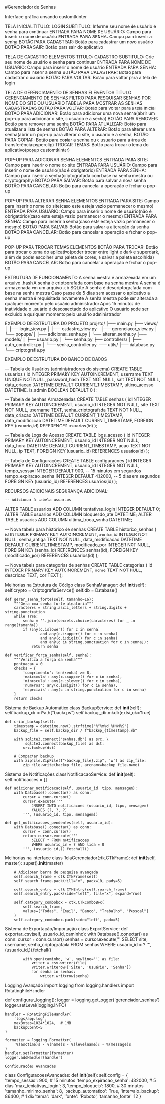 #Gerenciador de Senhas

Interface gráfica unsando customtkinter

TELA INICIAL
        TITULO: LOGIN
        SUBTITULO: Informe seu nome de usuário e senha para continuar
        ENTRADA PARA NOME DE USUÁRIO: Campo para inserir o nome de usuário
        ENTRADA PARA SENHA: Campo para inserir a senha
        BOTÃO PARA CADASTRAR: Botão para cadastrar um novo usuário
        BOTÃO PARA SAIR: Botão para sair do aplicativo

TELA DE CADASTRO
	ELEMENTOS
        TITULO: CADASTRO
        SUBTITULO: Crie seu nome de usuário e senha para continuar
        ENTRADA PARA NOME DE USUÁRIO: Campo para inserir o nome de usuário
        ENTRADA PARA SENHA: Campo para inserir a senha
        BOTÃO PARA CADASTRAR: Botão para cadastrar o usuário
        BOTÃO PARA VOLTAR: Botão para voltar para a tela de login

TELA DE GERENCIAMENTO DE SENHAS
	ELEMENTOS
        TITULO: GERENCIAMENTO DE SENHAS
        FILTRO PARA PESQUISAR SENHAS POR NOME DO SITE OU USUÁRIO
        TABELA PARA MOSTRAR AS SENHAS CADASTRADAS
        BOTÃO PARA VOLTAR: Botão para voltar para a tela inicial
        BOTÃO PARA ADICIONAR: Botão para adicionar uma nova senha(abrir um pop-up para adicionar o site, o usuario e a senha)
        BOTÃO PARA REMOVER: Botão para remover uma senha
        BOTÃO PARA ATUALIZAR: Botão para atualizar a lista de senhas
        BOTÃO PARA ALTERAR: Botão para alterar uma senha(abrir um pop-up para alterar o site, o usuario e a senha)
        BOTÃO PARA COPIAR: Botão para copiar a senha ou o usuario para a área de transferência(pyperclip)
        TROCAR TEMAS: Botão para trocar o tema do aplicativo(popup customtkinter)

POP-UP PARA ADICIONAR SENHA
	ELEMENTOS
        ENTRADA PARA SITE: Campo para inserir o nome do site
        ENTRADA PARA USUÁRIO: Campo para inserir o nome de usuário(não é obrigatório)
        ENTRADA PARA SENHA: Campo para inserir a senha(criptografada com base na senha mestra ou cryptography)
        BOTÃO PARA SALVAR: Botão para salvar a nova senha
        BOTÃO PARA CANCELAR: Botão para cancelar a operação e fechar o pop-up

POP-UP PARA ALTERAR SENHA
	ELEMENTOS
        ENTRADA PARA SITE: Campo para inserir o nome do site(caso este esteja vazio permanecer o mesmo)
        ENTRADA PARA USUÁRIO: Campo para inserir o nome de usuário(não é obrigatório)(caso este esteja vazio permanecer o mesmo)
        ENTRADA PARA SENHA: Campo para inserir a senha(caso este esteja vazio permanecer o mesmo)
        BOTÃO PARA SALVAR: Botão para salvar a alteração da senha
        BOTÃO PARA CANCELAR: Botão para cancelar a operação e fechar o pop-up

POP-UP PARA TROCAR TEMAS
	ELEMENTOS
        BOTÃO PARA TROCAR: Botão para trocar o tema do aplicativo(poder trocar entre light e dark e superdark, além de poder escolher uma paleta de cores, e salvar a paleta escolhida)
        BOTÃO PARA CANCELAR: Botão para cancelar a operação e fechar o pop-up

ESTRUTURA DE FUNCIONAMENTO
    A senha mestra é armazenada em um arquivo .hash
    A senha é criptografada com base na senha mestra
    A senha é armazenada em um arquivo .db SQLite
    A senha é descriptografada com base na senha mestra
    Caso passe de 5 dias sem acessar o aplicativo a senha mestra é requisitada novamente
    A senha mestra pode ser alterada a qualquer momento pelo usuário administrador
    Após 15 minutos de inatividade o usuário é desconectado do aplicativo
    O usuário pode ser excluido a qualquer momento pelo usuário administrador

EXEMPLO DE ESTRUTURA DO PROJETO
projeto/
├── main.py
├── views/
│   ├── login_view.py
│   ├── cadastro_view.py
│   ├── gerenciador_view.py
│   └── popups/
│       ├── adicionar_senha.py
│       └── alterar_senha.py
├── models/
│   ├── usuario.py
│   └── senha.py
├── controllers/
│   ├── auth_controller.py
│   └── senha_controller.py
└── utils/
    ├── database.py
    └── criptografia.py

EXEMPLO DE ESTRUTURA DO BANCO DE DADOS

-- Tabela de Usuários (administradores do sistema)
CREATE TABLE usuarios (
    id INTEGER PRIMARY KEY AUTOINCREMENT,
    username TEXT UNIQUE NOT NULL,
    password_hash TEXT NOT NULL,
    salt TEXT NOT NULL,
    data_criacao DATETIME DEFAULT CURRENT_TIMESTAMP,
    ultimo_acesso DATETIME,
    is_admin BOOLEAN DEFAULT 0
);

-- Tabela de Senhas Armazenadas
CREATE TABLE senhas (
    id INTEGER PRIMARY KEY AUTOINCREMENT,
    usuario_id INTEGER NOT NULL,
    site TEXT NOT NULL,
    username TEXT,
    senha_criptografada TEXT NOT NULL,
    data_criacao DATETIME DEFAULT CURRENT_TIMESTAMP,
    data_modificacao DATETIME DEFAULT CURRENT_TIMESTAMP,
    FOREIGN KEY (usuario_id) REFERENCES usuarios(id)
);

-- Tabela de Logs de Acesso
CREATE TABLE logs_acesso (
    id INTEGER PRIMARY KEY AUTOINCREMENT,
    usuario_id INTEGER NOT NULL,
    data_hora DATETIME DEFAULT CURRENT_TIMESTAMP,
    acao TEXT NOT NULL,
    ip TEXT,
    FOREIGN KEY (usuario_id) REFERENCES usuarios(id)
);

-- Tabela de Configurações
CREATE TABLE configuracoes (
    id INTEGER PRIMARY KEY AUTOINCREMENT,
    usuario_id INTEGER NOT NULL,
    tempo_sessao INTEGER DEFAULT 900, -- 15 minutos em segundos
    tempo_expiracao_senha INTEGER DEFAULT 432000, -- 5 dias em segundos
    FOREIGN KEY (usuario_id) REFERENCES usuarios(id)
);

RECURSOS ADICIONAIS
    SEGURANÇA ADICIONAL:

    -- Adicionar à tabela usuarios
ALTER TABLE usuarios ADD COLUMN tentativas_login INTEGER DEFAULT 0;
ALTER TABLE usuarios ADD COLUMN bloqueado_ate DATETIME;
ALTER TABLE usuarios ADD COLUMN ultima_troca_senha DATETIME;

-- Nova tabela para histórico de senhas
CREATE TABLE historico_senhas (
    id INTEGER PRIMARY KEY AUTOINCREMENT,
    senha_id INTEGER NOT NULL,
    senha_antiga TEXT NOT NULL,
    data_modificacao DATETIME DEFAULT CURRENT_TIMESTAMP,
    modificado_por INTEGER NOT NULL,
    FOREIGN KEY (senha_id) REFERENCES senhas(id),
    FOREIGN KEY (modificado_por) REFERENCES usuarios(id)
);

-- Nova tabela para categorias de senhas
CREATE TABLE categorias (
    id INTEGER PRIMARY KEY AUTOINCREMENT,
    nome TEXT NOT NULL,
    descricao TEXT,
    cor TEXT
);

Melhorias na Estrutura de Código
class SenhaManager:
    def __init__(self):
        self.crypto = CriptografiaService()
        self.db = Database()
    
    def gerar_senha_forte(self, tamanho=16):
        """Gera uma senha forte aleatória"""
        caracteres = string.ascii_letters + string.digits + string.punctuation
        while True:
            senha = ''.join(secrets.choice(caracteres) for _ in range(tamanho))
            if (any(c.islower() for c in senha)
                    and any(c.isupper() for c in senha)
                    and any(c.isdigit() for c in senha)
                    and any(c in string.punctuation for c in senha)):
                return senha
    
    def verificar_força_senha(self, senha):
        """Verifica a força da senha"""
        pontuacao = 0
        checks = {
            'comprimento': len(senha) >= 8,
            'maiuscula': any(c.isupper() for c in senha),
            'minuscula': any(c.islower() for c in senha),
            'numeros': any(c.isdigit() for c in senha),
            'especiais': any(c in string.punctuation for c in senha)
        }
        return checks
Sistema de Backup Automático
class BackupService:
    def __init__(self):
        self.backup_dir = Path("backups")
        self.backup_dir.mkdir(exist_ok=True)
    
    def criar_backup(self):
        timestamp = datetime.now().strftime("%Y%m%d_%H%M%S")
        backup_file = self.backup_dir / f"backup_{timestamp}.db"
        
        with sqlite3.connect("senhas.db") as src, \
             sqlite3.connect(backup_file) as dst:
            src.backup(dst)
        
        # Compactar backup
        with zipfile.ZipFile(f"{backup_file}.zip", 'w') as zip_file:
            zip_file.write(backup_file, arcname=backup_file.name)

Sistema de Notificações
class NotificacaoService:
    def __init__(self):
        self.notificacoes = []
    
    def adicionar_notificacao(self, usuario_id, tipo, mensagem):
        with Database().conectar() as conn:
            cursor = conn.cursor()
            cursor.execute('''
                INSERT INTO notificacoes (usuario_id, tipo, mensagem)
                VALUES (?, ?, ?)
            ''', (usuario_id, tipo, mensagem))
    
    def get_notificacoes_pendentes(self, usuario_id):
        with Database().conectar() as conn:
            cursor = conn.cursor()
            return cursor.execute('''
                SELECT * FROM notificacoes 
                WHERE usuario_id = ? AND lida = 0
            ''', (usuario_id,)).fetchall()

Melhorias na Interface
class TelaGerenciador(ctk.CTkFrame):
    def __init__(self, master):
        super().__init__(master)
        
        # Adicionar barra de pesquisa avançada
        self.search_frame = ctk.CTkFrame(self)
        self.search_frame.pack(fill="x", padx=10, pady=5)
        
        self.search_entry = ctk.CTkEntry(self.search_frame)
        self.search_entry.pack(side="left", fill="x", expand=True)
        
        self.category_combobox = ctk.CTkComboBox(
            self.search_frame,
            values=["Todas", "Email", "Banco", "Trabalho", "Pessoal"]
        )
        self.category_combobox.pack(side="left", padx=5)

Sistema de Exportação/Importação
class ExportService:
    def exportar_csv(self, usuario_id, caminho):
        with Database().conectar() as conn:
            cursor = conn.cursor()
            senhas = cursor.execute('''
                SELECT site, username, senha_criptografada 
                FROM senhas WHERE usuario_id = ?
            ''', (usuario_id,)).fetchall()
            
            with open(caminho, 'w', newline='') as file:
                writer = csv.writer(file)
                writer.writerow(['Site', 'Usuário', 'Senha'])
                for senha in senhas:
                    writer.writerow(senha)

Logging Avançado
import logging
from logging.handlers import RotatingFileHandler

def configurar_logging():
    logger = logging.getLogger('gerenciador_senhas')
    logger.setLevel(logging.INFO)
    
    handler = RotatingFileHandler(
        'logs/app.log',
        maxBytes=1024*1024,  # 1MB
        backupCount=5
    )
    
    formatter = logging.Formatter(
        '%(asctime)s - %(name)s - %(levelname)s - %(message)s'
    )
    handler.setFormatter(formatter)
    logger.addHandler(handler)

    Configurações Avançadas

class ConfiguracoesAvancadas:
    def __init__(self):
        self.config = {
            'tempo_sessao': 900,  # 15 minutos
            'tempo_expiracao_senha': 432000,  # 5 dias
            'max_tentativas_login': 3,
            'tempo_bloqueio': 1800,  # 30 minutos
            'tamanho_minimo_senha': 8,
            'backup_automatico': True,
            'intervalo_backup': 86400,  # 1 dia
            'tema': 'dark',
            'fonte': 'Roboto',
            'tamanho_fonte': 12
        }

